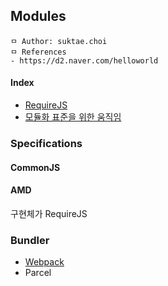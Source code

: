 ## Modules

```
ㅁ Author: suktae.choi
ㅁ References
- https://d2.naver.com/helloworld
```

#### Index

- [RequireJS](https://d2.naver.com/helloworld/591319)
- [모듈화 표준을 위한 움직임](https://d2.naver.com/helloworld/12864)

### Specifications

#### CommonJS

#### AMD

구현체가 RequireJS

### Bundler

- [Webpack](https://d2.naver.com/helloworld/0239818)
- Parcel



